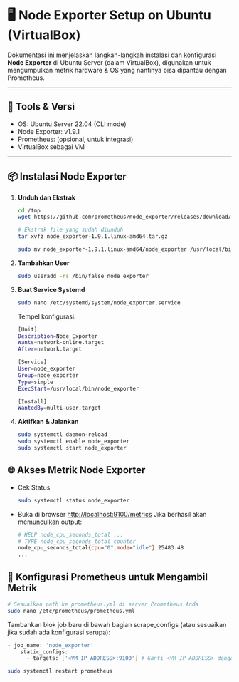 # 🖥️ Node Exporter Setup on Ubuntu (VirtualBox)

Dokumentasi ini menjelaskan langkah-langkah instalasi dan konfigurasi **Node Exporter** di Ubuntu Server (dalam VirtualBox), digunakan untuk mengumpulkan metrik hardware & OS yang nantinya bisa dipantau dengan Prometheus.

---

## 🔧 Tools & Versi

- OS: Ubuntu Server 22.04 (CLI mode)
- Node Exporter: v1.9.1
- Prometheus: (opsional, untuk integrasi)
- VirtualBox sebagai VM

---

## 📦 Instalasi Node Exporter

1. **Unduh dan Ekstrak**
   ```bash
   cd /tmp
   wget https://github.com/prometheus/node_exporter/releases/download/node_exporter/node_exporter-1.9.1.linux-amd64.tar.gz

   # Ekstrak file yang sudah diunduh
   tar xvfz node_exporter-1.9.1.linux-amd64.tar.gz
   
   sudo mv node_exporter-1.9.1.linux-amd64/node_exporter /usr/local/bin/
   ```

2. **Tambahkan User**
   ```bash
   sudo useradd -rs /bin/false node_exporter
   ```

3. **Buat Service Systemd**
   ```bash
   sudo nano /etc/systemd/system/node_exporter.service
   ```

   Tempel konfigurasi:
   ```bash
   [Unit]
   Description=Node Exporter
   Wants=network-online.target
   After=network.target

   [Service]
   User=node_exporter
   Group=node_exporter
   Type=simple
   ExecStart=/usr/local/bin/node_exporter

   [Install]
   WantedBy=multi-user.target
   ```

4. **Aktifkan & Jalankan**
   ```bash
   sudo systemctl daemon-reload
   sudo systemctl enable node_exporter
   sudo systemctl start node_exporter
   ```

## 🌐 Akses Metrik Node Exporter
- Cek Status
  ```bash
  sudo systemctl status node_exporter
  ```
- Buka di browser [http://localhost:9100/metrics](http://localhost:9100/metrics)
  Jika berhasil akan memunculkan output:
  ```bash
  # HELP node_cpu_seconds_total ...
  # TYPE node_cpu_seconds_total counter
  node_cpu_seconds_total{cpu="0",mode="idle"} 25483.48
  ...
  ```

## 🔌 Konfigurasi Prometheus untuk Mengambil Metrik 
```bash
# Sesuaikan path ke prometheus.yml di server Prometheus Anda
sudo nano /etc/prometheus/prometheus.yml
```
Tambahkan blok job baru di bawah bagian scrape_configs (atau sesuaikan jika sudah ada konfigurasi serupa):
```bash
- job_name: 'node_exporter'
    static_configs:
      - targets: ['<VM_IP_ADDRESS>:9100'] # Ganti <VM_IP_ADDRESS> dengan IP Ubuntu Server Anda
```
```bash
sudo systemctl restart prometheus
```
